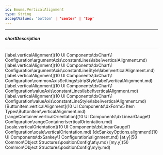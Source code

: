 ```yaml
---
id: Enums.VerticalAlignment
type: String
acceptValues: 'bottom' | 'center' | 'top'
---
```

---
##### shortDescription
<!-- Description goes here -->

---
<!-- Description goes here -->
[label.verticalAlignment](10 UI Components\dxChart\1 Configuration\argumentAxis\constantLines\label\verticalAlignment.md)
[label.verticalAlignment](10 UI Components\dxChart\1 Configuration\argumentAxis\constantLineStyle\label\verticalAlignment.md)
[label.verticalAlignment](10 UI Components\dxChart\1 Configuration\commonAxisSettings\stripStyle\label\verticalAlignment.md)
[label.verticalAlignment](10 UI Components\dxChart\1 Configuration\valueAxis\constantLines\label\verticalAlignment.md)
[label.verticalAlignment](10 UI Components\dxChart\1 Configuration\valueAxis\constantLineStyle\label\verticalAlignment.md)
[ButtonItem.verticalAlignment](10 UI Components\dxForm\5 Item Types\ButtonItem\verticalAlignment.md)
[rangeContainer.verticalOrientation](10 UI Components\dxLinearGauge\1 Configuration\rangeContainer\verticalOrientation.md)
[scale.verticalOrientation](10 UI Components\dxLinearGauge\1 Configuration\scale\verticalOrientation.md)
[dxSankeyOptions.alignment](10 UI Components\dxSankey\1 Configuration\alignment.md)
[at.y](50 Common\Object Structures\positionConfig\at\y.md)
[my.y](50 Common\Object Structures\positionConfig\my\y.md)